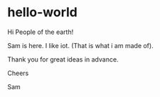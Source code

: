 # hello-world

Hi People of the earth!

Sam is here. I like iot. (That is what i am made of).

Thank you for great ideas in advance.

Cheers

Sam
